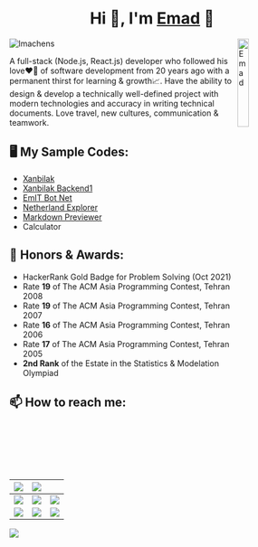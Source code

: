 <!--
Here are some ideas to get you started:

- 🔭 I’m currently working on ...
- 🌱 I’m currently learning ...
- 👯 I’m looking to collaborate on ...
- 🤔 I’m looking for help with ...
- 💬 Ask me about ...
- 😄 Pronouns: ...
- ⚡ Fun fact: ...
-->
<h1 align="center">Hi 👋, I'm <a href="http://www.EmadArmoun.com">Emad</a> 🙂</h1>

<img alt="Emad" align="right" src="http://www.armoun.com/wp-content/uploads/2021/10/Me200.jpg" width="20%" />

<!-- # I'm [Emad](http://www.EmadArmoun.com) -->
<p align="left"> <img src="https://komarev.com/ghpvc/?username=em-it&label=Profile%20views&color=blueviolet&style=flat" alt="lmachens" /> </p>

A full-stack (Node.js, React.js) developer who followed his love❤️‍🔥 of software development from 20 years ago with a permanent thirst for learning & growth📈. Have the ability to design & develop a technically well-defined project with modern technologies and accuracy in writing technical documents. Love travel, new cultures, communication & teamwork.

## 🖥️ My Sample Codes:
- [Xanbilak](https://github.com/Em-IT/xanbilak)
- [Xanbilak Backend1](https://github.com/Em-IT/xanbilak-be1)
- [EmIT Bot Net](https://github.com/Em-IT/EmITBotNet)
- [Netherland Explorer](https://github.com/Em-IT/netherland-explorer)
- [Markdown Previewer](https://github.com/Em-IT/markdown-previewer)
- Calculator

## 🥇 Honors & Awards:
- HackerRank Gold Badge for Problem Solving (Oct 2021)
- Rate **19** of The ACM Asia Programming Contest, Tehran 2008
- Rate **19** of The ACM Asia Programming Contest, Tehran 2007
- Rate **16** of The ACM Asia Programming Contest, Tehran 2006
- Rate **17** of The ACM Asia Programming Contest, Tehran 2005
- **2nd Rank** of the Estate in the Statistics & Modelation Olympiad

## 📫 How to reach me:

| <img src="https://img.shields.io/badge/-GMail-red?logo=gmail&logoColor=white&style=for-the-badge&link=emad.armoun@gmail.com" /> 	| <img src="https://img.shields.io/badge/-www.EmadArmoun.com-blueviolet?logo=google_chrome&style=for-the-badge&link=http://www.EmadArmoun.com" /> 	|  	|
|---	|---	|---	|
| <img src="https://img.shields.io/badge/-LinkedIn-blue?logo=linkedin&style=for-the-badge&link=https://www.linkedin.com/in/em-it/" /> 	| <img src="https://img.shields.io/badge/-Hacker_Rank-success?logo=hackerrank&logoColor=white&style=for-the-badge&link=https://www.hackerrank.com/em_it/" /> 	| <img src="https://img.shields.io/badge/-Free_Code_Camp-black?logo=freecodecamp&style=for-the-badge&link=https://www.freecodecamp.org/emit" /> 	|
| <img src="https://img.shields.io/badge/-Github-blue?logo=github&style=for-the-badge&link=https://github.com/Em-IT" /> 	| <img src="https://img.shields.io/badge/-Github_Pages-blue?logo=github&style=for-the-badge&link=https://em-it.github.io/" /> 	| <img src="https://img.shields.io/badge/-StackOverflow-orange?logo=stackoverflow&logoColor=white&style=for-the-badge&link=https://stackoverflow.com/users/2374310/emad-armoun" /> 	|

<!-- add NPM Link -->

<!-- - [www.EmadArmoun.com](http://www.EmadArmoun.com)
- [GMail](emad.armoun@gmail.com)
- [LinkedIn](https://www.linkedin.com/in/em-it/)
- [Github](https://github.com/Em-IT)
- [Github Pages](https://em-it.github.io/)
- [Hacker Rank](https://www.hackerrank.com/em_it)
- [Free Code Camp](https://www.freecodecamp.org/emit)
- [Stack Overflow](https://stackoverflow.com/users/2374310/emad-armoun)
 -->
![](https://hit.yhype.me/github/profile?user_id=13497757)
